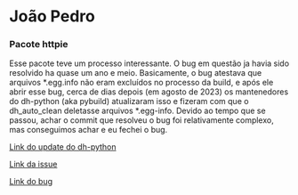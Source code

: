 # João Pedro

### Pacote httpie

Esse pacote teve um processo interessante. O bug em questão ja havia sido resolvido ha quase um ano e meio. Basicamente, o bug atestava que arquivos *.egg.info não eram excluídos no processo da build, e após ele abrir esse bug, cerca de dias depois (em agosto de 2023) os mantenedores do dh-python (aka pybuild) atualizaram isso e fizeram com que o dh_auto_clean deletasse arquivos *.egg-info. Devido ao tempo que se passou, achar o commit que resolveu o bug foi relativamente complexo, mas conseguimos achar e eu fechei o bug.

[Link do update do dh-python](https://salsa.debian.org/python-team/tools/dh-python/-/blob/master/debian/changelog?ref_type=heads#L146)

[Link da issue](https://salsa.debian.org/debian-brasil-team/docs/-/issues/383)

[Link do bug](https://bugs.debian.org/cgi-bin/bugreport.cgi?bug=1045338)

